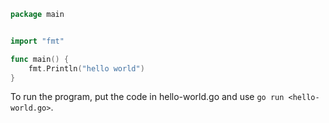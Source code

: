 ```go
package main


import "fmt"

func main() {
    fmt.Println("hello world")
}
```
To run the program, put the code in hello-world.go and use `go run <hello-world.go>`.
